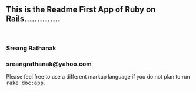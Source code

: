 
<h2>This is the Readme First App of Ruby on Rails..............</h2>
<br>
<h3>Sreang Rathanak</h3>
<h3>sreangrathanak@yahoo.com</h3>
Please feel free to use a different markup language if you do not plan to run
<tt>rake doc:app</tt>.
